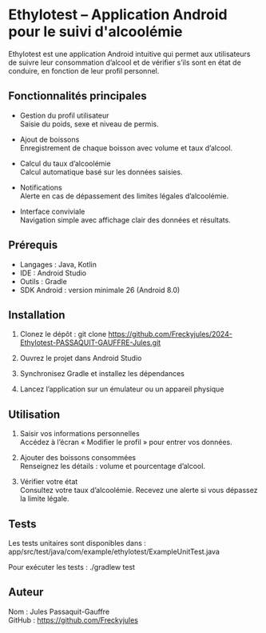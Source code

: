 # Ethylotest – Application Android pour le suivi d'alcoolémie

Ethylotest est une application Android intuitive qui permet aux utilisateurs de suivre leur consommation d’alcool et de vérifier s’ils sont en état de conduire, en fonction de leur profil personnel.

## Fonctionnalités principales

- Gestion du profil utilisateur  
  Saisie du poids, sexe et niveau de permis.

- Ajout de boissons  
  Enregistrement de chaque boisson avec volume et taux d’alcool.

- Calcul du taux d’alcoolémie  
  Calcul automatique basé sur les données saisies.

- Notifications  
  Alerte en cas de dépassement des limites légales d’alcoolémie.

- Interface conviviale  
  Navigation simple avec affichage clair des données et résultats.

## Prérequis

- Langages : Java, Kotlin  
- IDE : Android Studio  
- Outils : Gradle  
- SDK Android : version minimale 26 (Android 8.0)

## Installation

1. Clonez le dépôt :
   git clone https://github.com/Freckyjules/2024-Ethylotest-PASSAQUIT-GAUFFRE-Jules.git

2. Ouvrez le projet dans Android Studio

3. Synchronisez Gradle et installez les dépendances

4. Lancez l’application sur un émulateur ou un appareil physique

## Utilisation

1. Saisir vos informations personnelles  
   Accédez à l’écran « Modifier le profil » pour entrer vos données.

2. Ajouter des boissons consommées  
   Renseignez les détails : volume et pourcentage d’alcool.

3. Vérifier votre état  
   Consultez votre taux d’alcoolémie. Recevez une alerte si vous dépassez la limite légale.

## Tests

Les tests unitaires sont disponibles dans :  
app/src/test/java/com/example/ethylotest/ExampleUnitTest.java

Pour exécuter les tests :
./gradlew test

## Auteur

Nom : Jules Passaquit-Gauffre  
GitHub : https://github.com/Freckyjules
